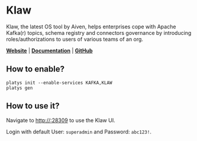 # Klaw

Klaw, the latest OS tool by Aiven, helps enterprises cope with Apache Kafka(r) topics, schema registry and connectors governance by introducing roles/authorizations to users of various teams of an org. 

**[Website](https://www.klaw-project.io/)** | **[Documentation](https://www.klaw-project.io/docs/getstarted)** | **[GitHub](https://github.com/Aiven-Open/klaw)**

## How to enable?

```
platys init --enable-services KAFKA,KLAW
platys gen
```

## How to use it?

Navigate to <http://:28309> to use the Klaw UI.

Login with default User: `superadmin` and Password: `abc123!`.
